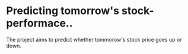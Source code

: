 # Predicting tomorrow's stock-performace..
The project aims to predict whether tommorow's stock price goes up or down.
